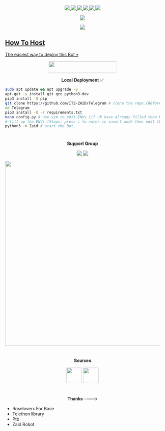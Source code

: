 #

<p align="center">
<a href="https://github.com/ITZ-ZAID/Telegram/network/members"><img src="https://img.shields.io/github/forks/ITZ-ZAID/Telegram?style=social" />
<img src="https://img.shields.io/github/stars/ITZ-ZAID/Telegram?style=social" />
<img src="https://img.shields.io/github/watchers/ITZ-ZAID/Telegram?style=social" />
<a href="https://github.com/ITZ-ZAID/Telegram"><img src="https://img.shields.io/github/repo-size/ITZ-ZAID/Telegram?style=social&logo=github" />
<a href="https://perso.crans.org/besson/LICENSE.html"><img src="https://img.shields.io/badge/License-GPLv3-blue.svg?style=social&logo=github" />
<a href="https://app.codacy.com/manual/ITZ-ZAID/Telegram/dashboard"><img src="https://img.shields.io/codacy/grade/d1726ee34f964a9a9b1ac509c6d90729?color=gold&logo=github&style=social" />
</p>

<p align="center"><img src="https://github-readme-stats.vercel.app/api/pin/?username=ITZ-ZAID&repo=Telegram&theme=dark" /></a></p>
<p align="center"><a href="https://github.com/ITZ-ZAID/Telegram/"><img src="https://badges.frapsoft.com/os/v2/open-source.svg?style=social" />
</p>

## How To Host
The easiest way to deploy this Bot
•
<p align="center"><a href="https://heroku.com/deploy"> <img src="https://img.shields.io/badge/Deploy%20To%20Heroku-black?style=for-the-badge&logo=heroku" width="220" height="38.45"/></a></p>


<p align="center">𝐋𝐨𝐜𝐚𝐥 𝐃𝐞𝐩𝐥𝐨𝐲𝐦𝐞𝐧𝐭 ✅</p>

```sh
sudo apt update && apt upgrade -y
apt-get -y install git gcc python3-dev
pip3 install -U pip
git clone https://github.com/ITZ-ZAID/Telegram # clone the repo.(Before Cloning Make Sure uh have Filled Your Vars in config.ini)
cd Telegram
pip3 install -U -r requirements.txt
nano config.py # use vim to edit ENVs (if uh have already filled then Run start command
# fill up the ENVs (Steps: press i to enter in insert mode then edit the file. Press Esc to exit the editing mode then type :wq! and press Enter key to save the file).
python3 -m Zaid # start the bot.
```

#

<p align="center">𝐒𝐮𝐩𝐩𝐨𝐫𝐭 𝐆𝐫𝐨𝐮𝐩</p>

<p align="center">
    <a href="https://t.me/DO_JISM_EK_JAAN_OP"> <img src="https://img.shields.io/badge/Join-Our-green" /> <img src="https://img.shields.io/badge/Support-Group-critical" /> </a>
</p>
<a href="https://t.me/ABOUTAGORA"><img src="https://img.shields.io/badge/Telegram-𝐔𝐩𝐝𝐚𝐭𝐞%20'𝐬%20𝐂𝐡𝐚𝐧𝐧𝐞𝐥%20-gold?&style=flat-square?&logo=telegram" width=600px></a></p>


#

<p align="center">𝐒𝐨𝐮𝐫𝐜𝐞𝐬</p>

<p align="center">
    <img src="https://img.shields.io/badge/Python-black" width=50px/>   <img src="https://img.shields.io/badge/Telethn-black" width=50px/>
</p>

#


<p align="center"> 𝐓𝐡𝐚𝐧𝐤𝐬 ----> </p>

- Roseloverx For Base
- Telethon library
- Ptb
- Zaid Robot

